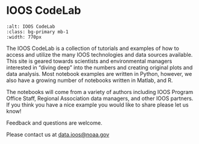# IOOS CodeLab

```{image} ../images/Data_Demo_Center_middlepic_size770.png
:alt: IOOS CodeLab
:class: bg-primary mb-1
:width: 770px
```

The IOOS CodeLab is a collection of tutorials and examples of how to access and utilize the many IOOS technologies and data sources available. This site is geared towards scientists and environmental managers interested in “diving deep” into the numbers and creating original plots and data analysis. Most notebook examples are written in Python, however, we also have a growing number of notebooks written in Matlab, and R.

The notebooks will come from a variety of authors including IOOS Program Office Staff, Regional Association data managers, and other IOOS partners. If you think you have a nice example you would like to share please let us know!

Feedback and questions are welcome.

Please contact us at data.ioos@noaa.gov
